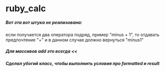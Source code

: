 # ruby_calc
##### Вот эта вот штука не реализована:
если получается два оператора подряд, пример "minus + 1", 
то отдавать предпочтение "+" и в данном случае должно вернуться "minus1"

##### Для массивов add это всегда <<
##### Сделал убогий класс, чтобы выполнить условия про formatted и result
